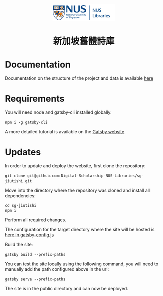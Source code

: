 <p align="center">
  <a href="https://nus.edu.sg/nuslibraries">
    <img alt="NUS Libraries" src="src/images/NUSL_logo.png" width="200" />
  </a>
</p>
<h1 align="center">
  新加坡舊體詩庫
</h1>

# Documentation
Documentation on the structure of the project and data is available [here](doc/documentation.md)

# Requirements

You will need node and gatsby-cli installed globally.

```npm i -g gatsby-cli```

A more detailed tutorial is available on the [Gatsby website](https://www.gatsbyjs.com/docs/tutorial/part-0/)

# Updates
In order to update and deploy the website, first clone the repository:

```git clone git@github.com:Digital-Scholarship-NUS-Libraries/sg-jiutishi.git```

Move into the directory where the repository was cloned and install all dependencies:

```
cd sg-jiutishi
npm i
```

Perform all required changes.

The configuration for the target directory where the site will be hosted is [here in gatsby-config.js](https://github.com/Digital-Scholarship-NUS-Libraries/sg-jiutishi/blob/dff69a9b7e94caba3e671189a955979c56317752/gatsby-config.js#L2)

Build the site:

```gatsby build --prefix-paths```

You can test the site locally using the following command, you will need to manually add the path configured above in the url:

```gatsby serve --prefix-paths```

The site is in the public directory and can now be deployed.
